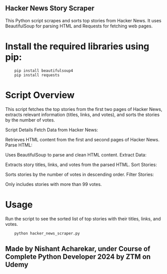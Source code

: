 ## Hacker News Story Scraper

This Python script scrapes and sorts top stories from Hacker News. It uses BeautifulSoup for parsing HTML and Requests for fetching web pages.

# Install the required libraries using pip:

        pip install beautifulsoup4
        pip install requests

# Script Overview

This script fetches the top stories from the first two pages of Hacker News, extracts relevant information (titles, links, and votes), and sorts the stories by the number of votes.

Script Details
Fetch Data from Hacker News:

Retrieves HTML content from the first and second pages of Hacker News.
Parse HTML:

Uses BeautifulSoup to parse and clean HTML content.
Extract Data:

Extracts story titles, links, and votes from the parsed HTML.
Sort Stories:

Sorts stories by the number of votes in descending order.
Filter Stories:

Only includes stories with more than 99 votes.

# Usage
Run the script to see the sorted list of top stories with their titles, links, and votes.

        python hacker_news_scraper.py


##  Made by Nishant Acharekar, under Course of Complete Python Developer 2024 by ZTM on Udemy

